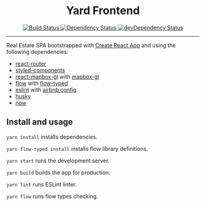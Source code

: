 <h1 align="center">Yard Frontend</h1>

<div align="center">
  <a href="https://travis-ci.org/boldyrev-d/yard-frontend">
    <img src="https://travis-ci.org/boldyrev-d/yard-frontend.svg?branch=master" alt="Build Status"/>
  </a>

  <a href="https://david-dm.org/boldyrev-d/yard-frontend">
    <img src="https://david-dm.org/boldyrev-d/yard-frontend/status.svg" alt="Dependency Status"/>
  </a>

  <a href="https://david-dm.org/boldyrev-d/yard-frontend?type=dev">
    <img src="https://david-dm.org/boldyrev-d/yard-frontend/dev-status.svg" alt="devDependency Status"/>
  </a>
</div>

<hr>

Real Estate SPA bootstrapped with [Create React App](https://github.com/facebookincubator/create-react-app) and using the following dependencies:

* [react-router](https://github.com/ReactTraining/react-router)
* [styled-components](https://github.com/styled-components/styled-components)
* [react-mapbox-gl](https://github.com/alex3165/react-mapbox-gl) with [mapbox-gl](https://github.com/mapbox/mapbox-gl-js)
* [flow](https://flow.org) with [flow-typed](https://github.com/flowtype/flow-typed)
* [eslint](http://eslint.org) with [airbnb config](https://github.com/airbnb/javascript/tree/master/packages/eslint-config-airbnb)
* [husky](https://github.com/typicode/husky)
* [now](https://github.com/zeit/now-cli)

## Install and usage

`yarn install` installs dependencies.

`yarn flow-typed install` installs flow library definitions.

`yarn start` runs the development server.

`yarn build` builds the app for production.

`yarn lint` runs ESLint linter.

`yarn flow` runs flow types checking.
